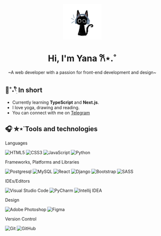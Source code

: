 <p align="center">
  <img style="width: 25%" src="/cat.jpg">
</p>  
<h1 align="center">Hi, I'm Yana 𐙚⋆.˚ </h1>
<p align="center">~A web developer with a passion for front-end development and design~</p>

## 🤍˚˖𓍢ִ໋  In short   
- Currently learning **TypeScript** and **Next.js**.
- I love yoga, drawing and reading.
- You can connect with me on <a href="https://t.me/sso_ur">Telegram</a>

## 🎧 ✮⋆˙Tools and technologies
Languages

![HTML5](https://img.shields.io/badge/html5-000.svg?style=for-the-badge&logo=html5&logoColor=white)
![CSS3](https://img.shields.io/badge/css3-%23563D7C.svg?style=for-the-badge&logo=css3&logoColor=white)
![JavaScript](https://img.shields.io/badge/javascript-%23DACCE3.svg?style=for-the-badge&logo=javascript&logoColor=333)
![Python](https://img.shields.io/badge/python-3670A0?style=for-the-badge&logo=python&logoColor=white)
  
Frameworks, Platforms and Libraries

![Postgresql](https://img.shields.io/badge/postgresql-%23DACCE3.svg?style=for-the-badge&logo=postgresql&logoColor=333)
![MySQL](https://img.shields.io/badge/mysql-3670A0.svg?style=for-the-badge&logo=mysql&logoColor=white)
![React](https://img.shields.io/badge/react-%23CCD2E3.svg?style=for-the-badge&logo=react&logoColor=333)
![Django](https://img.shields.io/badge/django-%23DACCE3.svg?style=for-the-badge&logo=django&logoColor=333)
![Bootstrap](https://img.shields.io/badge/bootstrap-%23563D7C.svg?style=for-the-badge&logo=bootstrap&logoColor=white)
![SASS](https://img.shields.io/badge/SASS-hotpink.svg?style=for-the-badge&logo=SASS&logoColor=white)

IDEs/Editors

![Visual Studio Code](https://img.shields.io/badge/Visual%20Studio%20Code-%23563D7C.svg?style=for-the-badge&logo=visual-studio-code&logoColor=white)
![PyCharm](https://img.shields.io/badge/pycharm-3670A0.svg?style=for-the-badge&logo=pycharm&logoColor=white)
![Intellij IDEA](https://img.shields.io/badge/intellijidea-%23CCD2E3.svg?style=for-the-badge&logo=intellijidea&logoColor=333)

Design

![Adobe Photoshop](https://img.shields.io/badge/adobe%20photoshop-%234479A1.svg?style=for-the-badge&logo=adobe%20photoshop&logoColor=white)
![Figma](https://img.shields.io/badge/figma-%23DACCE3.svg?style=for-the-badge&logo=figma&logoColor=333)

Version Control

![Git](https://img.shields.io/badge/git-hotpink.svg?style=for-the-badge&logo=git&logoColor=white)
![GitHub](https://img.shields.io/badge/github-%23121011.svg?style=for-the-badge&logo=github&logoColor=white)

